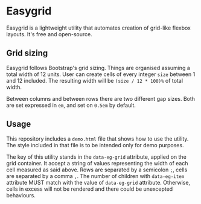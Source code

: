 # Easygrid

Easygrid is a lightweight utility that automates creation of grid-like flexbox layouts. It's free and open-source.

## Grid sizing

Easygrid follows Bootstrap's grid sizing. Things are organised assuming a total width of 12 units. User can create cells 
of every integer `size` between 1 and 12 included. The resulting width will be `(size / 12 * 100)%` of total width.

Between columns and between rows there are two different gap sizes. Both are set expressed in `em`, and set on `0.5em` by default.

## Usage

This repository includes a `demo.html` file that shows how to use the utility. The style included in that file is to be intended only for demo purposes.

The key of this utility stands in the `data-eg-grid` attribute, applied on the grid container. It accept a string of values representing the width of each cell measured as said above. Rows are separated by a semicolon `;`, cells are separated by a comma `,`. The number of children with `data-eg-item` attribute MUST match with the value of `data-eg-grid` attribute. Otherwise, cells in excess will not be rendered and there could be unexcepted behaviours.
